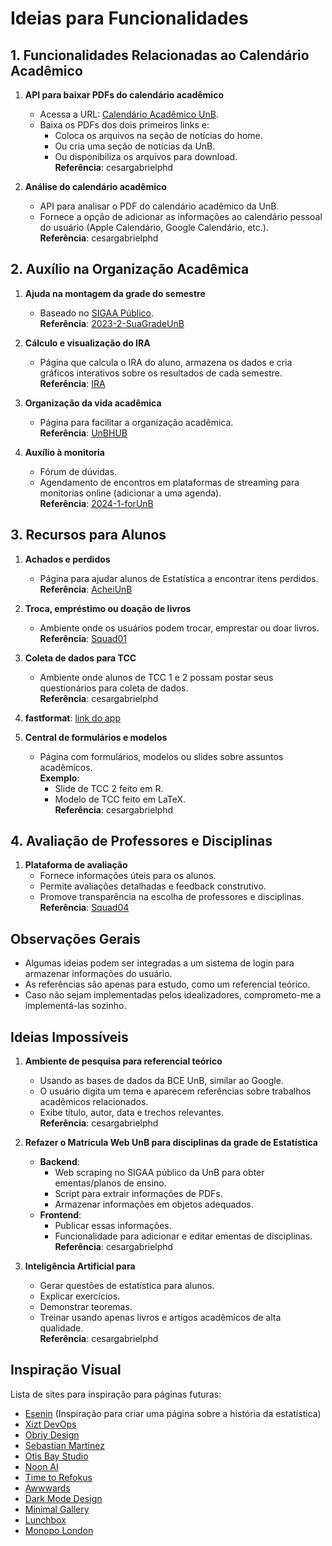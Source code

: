 # Ideias para Funcionalidades

## 1. Funcionalidades Relacionadas ao Calendário Acadêmico
1. **API para baixar PDFs do calendário acadêmico**  
   - Acessa a URL: [Calendário Acadêmico UnB](https://saa.unb.br/graduacao/calendario-academico#calendario-de-matricula).
   - Baixa os PDFs dos dois primeiros links e:
     - Coloca os arquivos na seção de notícias do home.
     - Ou cria uma seção de notícias da UnB.
     - Ou disponibiliza os arquivos para download.  
   **Referência**: cesargabrielphd

2. **Análise do calendário acadêmico**  
   - API para analisar o PDF do calendário acadêmico da UnB.  
   - Fornece a opção de adicionar as informações ao calendário pessoal do usuário (Apple Calendário, Google Calendário, etc.).  
   **Referência**: cesargabrielphd

## 2. Auxílio na Organização Acadêmica
1. **Ajuda na montagem da grade do semestre**  
   - Baseado no [SIGAA Público](https://sigaa.unb.br/sigaa/public).  
   **Referência**: [2023-2-SuaGradeUnB](https://github.com/unb-mds/2023-2-SuaGradeUnB)

2. **Cálculo e visualização do IRA**  
   - Página que calcula o IRA do aluno, armazena os dados e cria gráficos interativos sobre os resultados de cada semestre.  
   **Referência**: [IRA](https://github.com/cesargabrielphd/ira)

3. **Organização da vida acadêmica**  
   - Página para facilitar a organização acadêmica.  
   **Referência**: [UnBHUB](https://github.com/unb-mds/Squad09-UnBHUB)

4. **Auxílio à monitoria**  
   - Fórum de dúvidas.  
   - Agendamento de encontros em plataformas de streaming para monitorias online (adicionar a uma agenda).  
   **Referência**: [2024-1-forUnB](https://github.com/unb-mds/2024-1-forUnB)

## 3. Recursos para Alunos
1. **Achados e perdidos**  
   - Página para ajudar alunos de Estatística a encontrar itens perdidos.  
   **Referência**: [AcheiUnB](https://github.com/unb-mds/2024-2-AcheiUnB)

2. **Troca, empréstimo ou doação de livros**  
   - Ambiente onde os usuários podem trocar, emprestar ou doar livros.  
   **Referência**: [Squad01](https://github.com/unb-mds/2024-2-Squad01)


3. **Coleta de dados para TCC**  
   - Ambiente onde alunos de TCC 1 e 2 possam postar seus questionários para coleta de dados.  
   **Referência**: cesargabrielphd

4. **fastformat**: [link do app](https://app.fastformat.co/templates/universidade-de-brasilia-unb)


5. **Central de formulários e modelos**  
   - Página com formulários, modelos ou slides sobre assuntos acadêmicos.  
   **Exemplo**:
     - Slide de TCC 2 feito em R.
     - Modelo de TCC feito em LaTeX.  
   **Referência**: cesargabrielphd

## 4. Avaliação de Professores e Disciplinas
1. **Plataforma de avaliação**  
   - Fornece informações úteis para os alunos.  
   - Permite avaliações detalhadas e feedback construtivo.  
   - Promove transparência na escolha de professores e disciplinas.  
   **Referência**: [Squad04](https://github.com/unb-mds/2024-1-squad04)

## Observações Gerais
- Algumas ideias podem ser integradas a um sistema de login para armazenar informações do usuário.
- As referências são apenas para estudo, como um referencial teórico.
- Caso não sejam implementadas pelos idealizadores, comprometo-me a implementá-las sozinho.

## Ideias Impossíveis

1. **Ambiente de pesquisa para referencial teórico**  
   - Usando as bases de dados da BCE UnB, similar ao Google.
   - O usuário digita um tema e aparecem referências sobre trabalhos acadêmicos relacionados.
   - Exibe título, autor, data e trechos relevantes.  
   **Referência**: cesargabrielphd

2. **Refazer o Matrícula Web UnB para disciplinas da grade de Estatística**  
   - **Backend**:
     - Web scraping no SIGAA público da UnB para obter ementas/planos de ensino.
     - Script para extrair informações de PDFs.
     - Armazenar informações em objetos adequados.
   - **Frontend**:
     - Publicar essas informações.
     - Funcionalidade para adicionar e editar ementas de disciplinas.  
   **Referência**: cesargabrielphd

3. **Inteligência Artificial para**  
   - Gerar questões de estatística para alunos.
   - Explicar exercícios.
   - Demonstrar teoremas.
   - Treinar usando apenas livros e artigos acadêmicos de alta qualidade.  
   **Referência**: cesargabrielphd

## Inspiração Visual

Lista de sites para inspiração para páginas futuras:
- [Esenin](https://esenin-esenin.tilda.ws/) (Inspiração para criar uma página sobre a história da estatística)
- [Xizt DevOps](https://xiztdevops.com/)
- [Obriy Design](https://www.obriy.design/)
- [Sebastian Martinez](https://www.sebastian-martinez.com/)
- [Otis Bay Studio](https://www.otisbay.studio/)
- [Noon AI](https://www.noon.ai/)
- [Time to Refokus](https://www.timetorefokus.com/)
- [Awwwards](https://www.awwwards.com/)
- [Dark Mode Design](https://www.darkmodedesign.com/)
- [Minimal Gallery](https://minimal.gallery/)
- [Lunchbox](https://lunchbox.io/)
- [Monopo London](https://monopo.london/)
